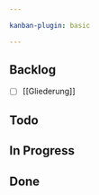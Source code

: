 ```yaml
---

kanban-plugin: basic

---
```


## Backlog

- [ ] [[Gliederung]]


## Todo



## In Progress



## Done



